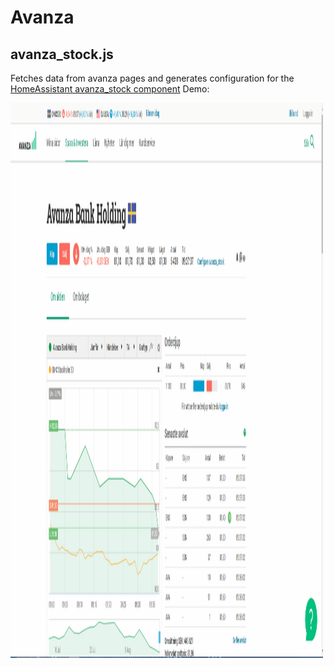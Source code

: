 # Avanza

## avanza_stock.js
Fetches data from avanza pages and generates configuration for the [HomeAssistant avanza_stock component](https://github.com/custom-components/sensor.avanza_stock)
Demo:
<p>
  <img src="https://raw.githubusercontent.com/Miicroo/TamperMonkey/master/avanza/resources/demo.gif" alt="avanza_stock demo" width="500px" height="888px"/>
</p>

